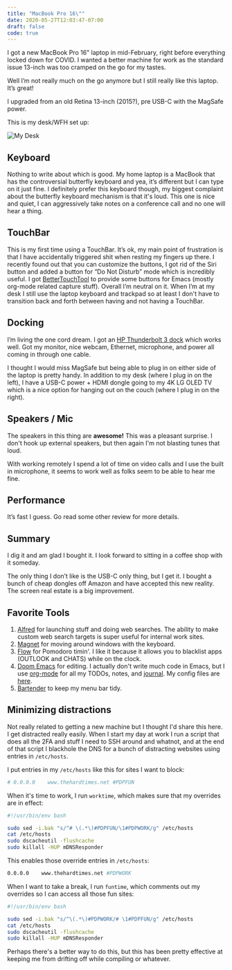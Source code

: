 ```yaml
---
title: "MacBook Pro 16\""
date: 2020-05-27T12:03:47-07:00
draft: false
code: true
---
```

I got a new MacBook Pro 16" laptop in mid-February, right before everything locked down for COVID. I wanted a better machine for work as the standard issue 13-inch was too cramped on the go for my tastes. 

Well I’m not really much on the go anymore but I still really like this laptop. It’s great!

I upgraded from an old Retina 13-inch (2015?), pre USB-C with the MagSafe power. 

This is my desk/WFH set up:

![My Desk](/images/IMG_1960.jpeg)

## Keyboard
Nothing to write about which is good. My home laptop is a MacBook that has the controversial butterfly keyboard and yea, it’s different but I can type on it just fine. I definitely prefer this keyboard though, my biggest complaint about the butterfly keyboard mechanism is that it's loud. This one is nice and quiet, I can aggressively take notes on a conference call and no one will hear a thing.

## TouchBar
This is my first time using a TouchBar. It’s ok, my main point of frustration is that I have accidentally triggered shit when resting my fingers up there. I recently found out that you can customize the buttons, I got rid of the Siri button and added a button for “Do Not Disturb” mode which is incredibly useful. I got [BetterTouchTool](https://folivora.ai/) to provide some buttons for Emacs (mostly org-mode related capture stuff). Overall I’m neutral on it. When I’m at my desk I still use the laptop keyboard and trackpad so at least I don't have to transition back and forth between having and not having a TouchBar.

## Docking
I’m living the one cord dream. I got an [HP Thunderbolt 3 dock](https://www.amazon.com/gp/product/B07DPKVYXR/ref=ppx_yo_dt_b_search_asin_title?ie=UTF8&psc=1) which works well. Got my monitor, nice webcam, Ethernet, microphone, and power all coming in through one cable.

I thought I would miss MagSafe but being able to plug in on either side of the laptop is pretty handy. In addition to my desk (where I plug in on the left), I have a USB-C power + HDMI dongle going to my 4K LG OLED TV which is a nice option for hanging out on the couch (where I plug in on the right).

## Speakers / Mic
The speakers in this thing are **awesome!** This was a pleasant surprise. I don't hook up external speakers, but then again I'm not blasting tunes that loud. 

With working remotely I spend a lot of time on video calls and I use the built in microphone, it seems to work well as folks seem to be able to hear me fine. 

## Performance
It’s fast I guess. Go read some other review for more details. 

## Summary
I dig it and am glad I bought it. I look forward to sitting in a coffee shop with it someday. 

The only thing I don’t like is the USB-C only thing, but I get it. I bought a bunch of cheap dongles off Amazon and have accepted this new reality. The screen real estate is a big improvement.

## Favorite Tools

1. [Alfred](https://www.alfredapp.com/) for launching stuff and doing web searches. The ability to make custom web search targets is super useful for internal work sites.
1. [Magnet](https://magnet.crowdcafe.com/) for moving around windows with the keyboard.
1. [Flow](https://flowapp.info/) for Pomodoro timin'. I like it because it allows you to blacklist apps (OUTLOOK and CHATS) while on the clock.
1. [Doom Emacs](https://github.com/hlissner/doom-emacs) for editing. I actually don't write much code in Emacs, but I use [org-mode](https://orgmode.org/) for all my TODOs, notes, and [journal](https://github.com/bastibe/org-journal). My config files are [here](https://github.com/wnka/piwonka-doom-emacs). 
1. [Bartender](https://www.macbartender.com/) to keep my menu bar tidy.

## Minimizing distractions

Not really related to getting a new machine but I thought I'd share this here. I get distracted really easily. When I start my day at work I run a script that does all the 2FA and stuff I need to SSH around and whatnot, and at the end of that script I blackhole the DNS for a bunch of distracting websites using entries in `/etc/hosts`.

I put entries in my `/etc/hosts` like this for sites I want to block:

```bash
# 0.0.0.0    www.thehardtimes.net #PDPFUN
```

When it's time to work, I run `worktime`, which makes sure that my overrides are in effect:

```bash
#!/usr/bin/env bash

sudo sed -i.bak "s/^# \(.*\)#PDPFUN/\1#PDPWORK/g" /etc/hosts
cat /etc/hosts
sudo dscacheutil -flushcache
sudo killall -HUP mDNSResponder
```

This enables those override entries in `/etc/hosts`:

```bash
0.0.0.0    www.thehardtimes.net #PDPWORK
```

When I want to take a break, I run `funtime`, which comments out my overrides so I can access all those fun sites:

```bash
#!/usr/bin/env bash

sudo sed -i.bak "s/^\(.*\)#PDPWORK/# \1#PDPFUN/g" /etc/hosts
cat /etc/hosts
sudo dscacheutil -flushcache
sudo killall -HUP mDNSResponder
```

Perhaps there's a better way to do this, but this has been pretty effective at keeping me from drifting off while compiling or whatever.
